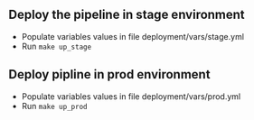 ## Deploy the pipeline in stage environment

- Populate variables values in file deployment/vars/stage.yml
- Run `make up_stage`

## Deploy pipline in prod environment

- Populate variables values in file deployment/vars/prod.yml
- Run `make up_prod`
